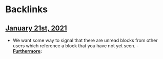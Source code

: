 
# Backlinks
## [January 21st, 2021](<January 21st, 2021.md>)
- We want some way to signal that there are unread blocks from other users which reference a block that you have not yet seen.
                - **[Furthermore](<Furthermore.md>):**

